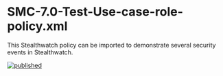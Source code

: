 # SMC-7.0-Test-Use-case-role-policy.xml
This Stealthwatch policy can be imported to demonstrate several security events in Stealthwatch. 

[![published](https://static.production.devnetcloud.com/codeexchange/assets/images/devnet-published.svg)](https://developer.cisco.com/codeexchange/github/repo/jg3/SMC-7.0-Test-Use-case-role-policy.xml)
